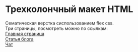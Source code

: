 # Трехколончный макет HTML

Сематическая верстка сиспользованием flex css.  
Три страницы, посмотреть можно по ссылкам:  
[Главная страница](https://raw.githack.com/obelix84/otus-js-html-hw9/develop/src/index.html)  
[Статья блога](https://raw.githack.com/obelix84/otus-js-html-hw9/develop/src/blog.html)  
[Чат](https://raw.githack.com/obelix84/otus-js-html-hw9/develop/src/chat.html)
